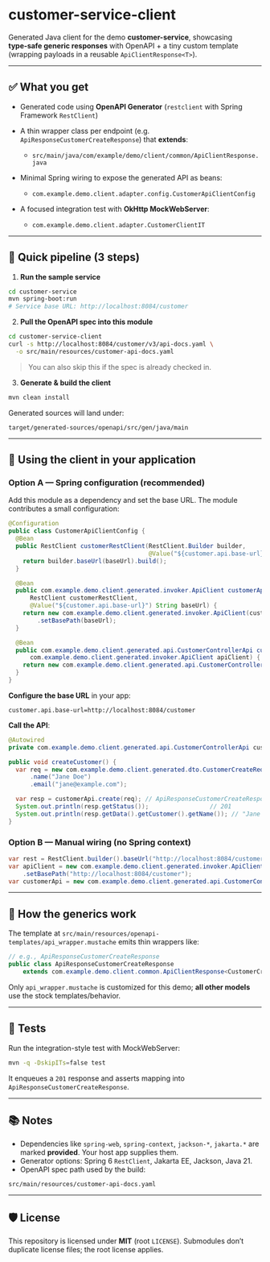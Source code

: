 # customer-service-client

Generated Java client for the demo **customer-service**, showcasing **type‑safe generic responses** with OpenAPI + a tiny custom template (wrapping payloads in a reusable `ApiClientResponse<T>`).

---

## ✅ What you get

* Generated code using **OpenAPI Generator** (`restclient` with Spring Framework `RestClient`)
* A thin wrapper class per endpoint (e.g. `ApiResponseCustomerCreateResponse`) that **extends**:

    * `src/main/java/com/example/demo/client/common/ApiClientResponse.java`
* Minimal Spring wiring to expose the generated API as beans:

    * `com.example.demo.client.adapter.config.CustomerApiClientConfig`
* A focused integration test with **OkHttp MockWebServer**:

    * `com.example.demo.client.adapter.CustomerClientIT`

---

## 🧪 Quick pipeline (3 steps)

1. **Run the sample service**

```bash
cd customer-service
mvn spring-boot:run
# Service base URL: http://localhost:8084/customer
```

2. **Pull the OpenAPI spec into this module**

```bash
cd customer-service-client
curl -s http://localhost:8084/customer/v3/api-docs.yaml \
  -o src/main/resources/customer-api-docs.yaml
```

> You can also skip this if the spec is already checked in.

3. **Generate & build the client**

```bash
mvn clean install
```

Generated sources will land under:

```
target/generated-sources/openapi/src/gen/java/main
```

---

## 🚀 Using the client in your application

### Option A — Spring configuration (recommended)

Add this module as a dependency and set the base URL. The module contributes a small configuration:

```java
@Configuration
public class CustomerApiClientConfig {
  @Bean
  public RestClient customerRestClient(RestClient.Builder builder,
                                       @Value("${customer.api.base-url}") String baseUrl) {
    return builder.baseUrl(baseUrl).build();
  }

  @Bean
  public com.example.demo.client.generated.invoker.ApiClient customerApiClient(
      RestClient customerRestClient,
      @Value("${customer.api.base-url}") String baseUrl) {
    return new com.example.demo.client.generated.invoker.ApiClient(customerRestClient)
        .setBasePath(baseUrl);
  }

  @Bean
  public com.example.demo.client.generated.api.CustomerControllerApi customerControllerApi(
      com.example.demo.client.generated.invoker.ApiClient apiClient) {
    return new com.example.demo.client.generated.api.CustomerControllerApi(apiClient);
  }
}
```

**Configure the base URL** in your app:

```properties
customer.api.base-url=http://localhost:8084/customer
```

**Call the API**:

```java
@Autowired
private com.example.demo.client.generated.api.CustomerControllerApi customerApi;

public void createCustomer() {
  var req = new com.example.demo.client.generated.dto.CustomerCreateRequest()
      .name("Jane Doe")
      .email("jane@example.com");

  var resp = customerApi.create(req); // ApiResponseCustomerCreateResponse
  System.out.println(resp.getStatus());                 // 201
  System.out.println(resp.getData().getCustomer().getName()); // "Jane Doe"
}
```

### Option B — Manual wiring (no Spring context)

```java
var rest = RestClient.builder().baseUrl("http://localhost:8084/customer").build();
var apiClient = new com.example.demo.client.generated.invoker.ApiClient(rest)
    .setBasePath("http://localhost:8084/customer");
var customerApi = new com.example.demo.client.generated.api.CustomerControllerApi(apiClient);
```

---

## 🧩 How the generics work

The template at `src/main/resources/openapi-templates/api_wrapper.mustache` emits thin wrappers like:

```java
// e.g., ApiResponseCustomerCreateResponse
public class ApiResponseCustomerCreateResponse
    extends com.example.demo.client.common.ApiClientResponse<CustomerCreateResponse> { }
```

Only `api_wrapper.mustache` is customized for this demo; **all other models** use the stock templates/behavior.

---

## 🧪 Tests

Run the integration-style test with MockWebServer:

```bash
mvn -q -DskipITs=false test
```

It enqueues a `201` response and asserts mapping into `ApiResponseCustomerCreateResponse`.

---

## 📚 Notes

* Dependencies like `spring-web`, `spring-context`, `jackson-*`, `jakarta.*` are marked **provided**. Your host app supplies them.
* Generator options: Spring 6 `RestClient`, Jakarta EE, Jackson, Java 21.
* OpenAPI spec path used by the build:

```
src/main/resources/customer-api-docs.yaml
```

---

## 🛡 License

This repository is licensed under **MIT** (root `LICENSE`). Submodules don’t duplicate license files; the root license applies.
